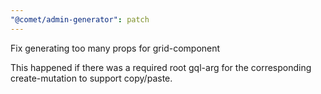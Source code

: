 ```yaml
---
"@comet/admin-generator": patch
---
```


Fix generating too many props for grid-component

This happened if there was a required root gql-arg for the corresponding create-mutation to support copy/paste.
